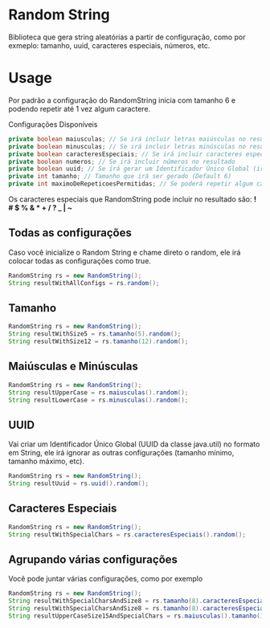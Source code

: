 # Random String
Biblioteca que gera string aleatórias a partir de configuração, como por exmeplo: tamanho, uuid, caracteres especiais, números, etc.


# Usage
Por padrão a configuração do RandomString inicia com tamanho 6 e podendo repetir até 1 vez algum caractere.

Configurações Disponíveis
```java
private boolean maiusculas; // Se irá incluir letras maiúsculas no resultado
private boolean minusculas; // Se irá incluir letras minúsculas no resultado
private boolean caracteresEspeciais; // Se irá incluir caracteres especiais no resultado
private boolean numeros; // Se irá incluir números no resultado
private boolean uuid; // Se irá gerar um Identificador Único Global (irá ignorar as outras configurações)
private int tamanho; // Tamanho que irá ser gerado (Default 6)
private int maximoDeRepeticoesPermitidas; // Se poderá repetir algum caractere (Default 1).
```

Os caracteres especiais que RandomString pode incluir no resultado são: <b> ! # $ % & * + / ? _ | ~ </b>

## Todas as configurações
Caso você inicialize o Random String e chame direto o random, ele irá colocar todas as configurações como true.
```java
RandomString rs = new RandomString();
String resultWithAllConfigs = rs.random();
```

## Tamanho
```java
RandomString rs = new RandomString();
String resultWithSize5 = rs.tamanho(5).random();
String resultWithSize12 = rs.tamanho(12).random();
```

## Maiúsculas e Minúsculas
```java
RandomString rs = new RandomString();
String resultUpperCase = rs.maiusculas().random();
String resultLowerCase = rs.minusculas().random();
```

## UUID
Vai criar um Identificador Único Global (UUID da classe java.util) no formato em String, ele irá ignorar as outras configurações (tamanho mínimo, tamanho máximo, etc).
```java
RandomString rs = new RandomString();
String resultUuid = rs.uuid().random();
```

## Caracteres Especiais
```java
RandomString rs = new RandomString();
String resultWithSpecialChars = rs.caracteresEspeciais().random();
```

## Agrupando várias configurações
Você pode juntar várias configurações, como por exemplo
```java
RandomString rs = new RandomString();
String resultWithSpecialCharsAndSize8 = rs.tamanho(8).caracteresEspeciais().random();
String resultWithSpecialCharsAndSize8 = rs.tamanho(8).caracteresEspeciais().random();
String resultUpperCaseSize15AndSpecialChars = rs.maiusculas().tamanho(15).caracteresEspeciais().random();
```
